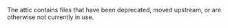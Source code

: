 The attic contains files that have been deprecated, moved upstream, or are otherwise not currently in use.